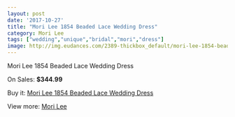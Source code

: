 ```yaml
---
layout: post
date: '2017-10-27'
title: "Mori Lee 1854 Beaded Lace Wedding Dress"
category: Mori Lee
tags: ["wedding","unique","bridal","mori","dress"]
image: http://img.eudances.com/2389-thickbox_default/mori-lee-1854-beaded-lace-wedding-dress.jpg
---
```

Mori Lee 1854 Beaded Lace Wedding Dress

On Sales: **$344.99**
<a href="https://www.eudances.com/en/mori-lee/796-mori-lee-1854-beaded-lace-wedding-dress.html"><amp-img layout="responsive" width="600" height="600" src="//img.eudances.com/2389-thickbox_default/mori-lee-1854-beaded-lace-wedding-dress.jpg" alt="Mori Lee 1854 Beaded Lace Wedding Dress 0" /></a>
<a href="https://www.eudances.com/en/mori-lee/796-mori-lee-1854-beaded-lace-wedding-dress.html"><amp-img layout="responsive" width="600" height="600" src="//img.eudances.com/2391-thickbox_default/mori-lee-1854-beaded-lace-wedding-dress.jpg" alt="Mori Lee 1854 Beaded Lace Wedding Dress 1" /></a>
<a href="https://www.eudances.com/en/mori-lee/796-mori-lee-1854-beaded-lace-wedding-dress.html"><amp-img layout="responsive" width="600" height="600" src="//img.eudances.com/2390-thickbox_default/mori-lee-1854-beaded-lace-wedding-dress.jpg" alt="Mori Lee 1854 Beaded Lace Wedding Dress 2" /></a>

Buy it: [Mori Lee 1854 Beaded Lace Wedding Dress](https://www.eudances.com/en/mori-lee/796-mori-lee-1854-beaded-lace-wedding-dress.html "Mori Lee 1854 Beaded Lace Wedding Dress")

View more: [Mori Lee](https://www.eudances.com/en/9-mori-lee "Mori Lee")